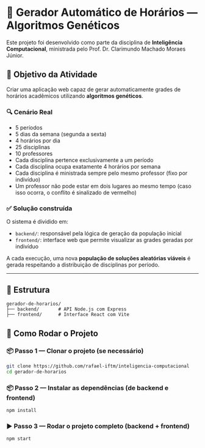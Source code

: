 # 🧠 Gerador Automático de Horários — Algoritmos Genéticos

Este projeto foi desenvolvido como parte da disciplina de **Inteligência Computacional**, ministrada pelo Prof. Dr. Clarimundo Machado Moraes Júnior.

## 🎯 Objetivo da Atividade

Criar uma aplicação web capaz de gerar automaticamente grades de horários acadêmicos utilizando **algoritmos genéticos**.

### 🔍 Cenário Real

- 5 períodos
- 5 dias da semana (segunda a sexta)
- 4 horários por dia
- 25 disciplinas
- 10 professores
- Cada disciplina pertence exclusivamente a um período
- Cada disciplina ocupa exatamente 4 horários por semana
- Cada disciplina é ministrada sempre pelo mesmo professor (fixo por indivíduo)
- Um professor não pode estar em dois lugares ao mesmo tempo (caso isso ocorra, o conflito é sinalizado de vermelho)

### ✅ Solução construída

O sistema é dividido em:

- `backend/`: responsável pela lógica de geração da população inicial
- `frontend/`: interface web que permite visualizar as grades geradas por indivíduo

A cada execução, uma nova **população de soluções aleatórias viáveis** é gerada respeitando a distribuição de disciplinas por período.

---

## 📁 Estrutura

```
gerador-de-horarios/
├── backend/       # API Node.js com Express
├── frontend/      # Interface React com Vite
```

## 🚀 Como Rodar o Projeto

### 📦 Passo 1 — Clonar o projeto (se necessário)
```bash
git clone https://github.com/rafael-iftm/inteligencia-computacional
cd gerador-de-horarios
```

### 📦 Passo 2 — Instalar as dependências (de backend e frontend)
```bash
npm install
```

### ▶️ Passo 3 — Rodar o projeto completo (backend + frontend)
```bash
npm start
```
